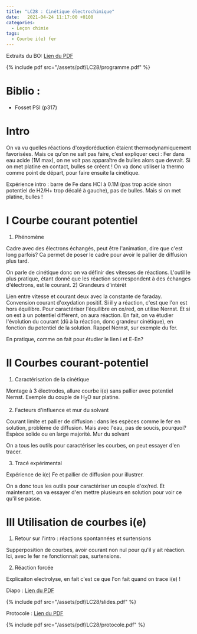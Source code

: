 ```yaml
---
title: "LC28 : Cinétique électrochimique"
date:   2021-04-24 11:17:00 +0100
categories:
  - Leçon chimie
tags:
  - Courbe i(e) fer 
---
```

Extraits du BO:
[Lien du PDF](/assets/pdf/LC28/programme.pdf)

{% include pdf src="/assets/pdf/LC28/programme.pdf" %}
# Biblio : 
- Fosset PSI (p317)

# Intro
On va vu quelles réactions d'oxydoréduction étaient thermodynamiquement favorisées. Mais ce qu'on ne sait pas faire, c'est expliquer ceci : Fer dans eau acide (1M max), on ne voit pas apparaître de bulles alors que devrait. Si on met platine en contact, bulles se créent ! On va donc utiliser la thermo comme point de départ, pour faire ensuite la cinétique.

Expérience intro : barre de Fe dans HCl à 0.1M (pas trop acide sinon potentiel de H2/H+ trop décalé à gauche), pas de bulles. Mais si on met platine, bulles ! 

# I Courbe courant potentiel
1) Phénomène

Cadre avec des électrons échangés, peut être l'animation, dire que c'est long parfois? Ca permet de poser le cadre pour avoir le pallier de diffusion plus tard.


On parle de cinétique donc on va définir des vitesses de réactions. L'outil le plus pratique, étant donné que les réaction scorrespondent à des échanges d'électrons, est le courant.
2) Grandeurs d'intérêt

Lien entre vitesse et courant deux avec la constante de faraday. Convension courant d'oxydation positif. Si il y a réaction, c'est que l'on est hors équilibre. Pour caractériser l'équilibre en ox/red, on utilise Nernst. Et si on est à un potentiel différent, on aura réaction. En fait, on va étudier l'évolution du courant (dû à la réaction, donc grandeur cinétique), en fonction du potentiel de la solution. Rappel Nernst, sur exemple du fer.

En pratique, comme on fait pour étudier le lien i et E-En? 

# II Courbes courant-potentiel
1) Caractérisation de la cinétique

Montage à 3 électrodes, allure courbe i(e) sans pallier avec potentiel Nernst. Exemple du couple de H<sub>2</sub>O sur platine. 

2) Facteurs d'influence et mur du solvant

Courant limite et pallier de diffusion : dans les espèces comme le fer en solution, problème de diffusion. 
Mais avec l'eau, pas de soucis, pourquoi? Espèce solide ou en large majorité. Mur du solvant

On a tous les outils pour caractériser les courbes, on peut essayer d'en tracer.

3) Tracé expérimental

Expérience de i(e) Fe et pallier de diffusion pour illustrer.

On a donc tous les outils pour caractériser un couple d'ox/red. Et maintenant, on va essayer d'en mettre plusieurs en solution pour voir ce qu'il se passe.

# III Utilisation de courbes i(e)
1) Retour sur l'intro : réactions spontannées et surtensions

Supperposition de courbes, avoir courant non nul pour qu'il y ait réaction. Ici, avec le fer ne fonctionnait pas, surtensions. 

2) Réaction forcée

Explicaiton electrolyse, en fait c'est ce que l'on fait quand on trace i(e) ! 

Diapo : [Lien du PDF](/assets/pdf/LC28/slides.pdf)

{% include pdf src="/assets/pdf/LC28/slides.pdf" %}

Protocole : [Lien du PDF](/assets/pdf/LC28/protocole.pdf)

{% include pdf src="/assets/pdf/LC28/protocole.pdf" %}
